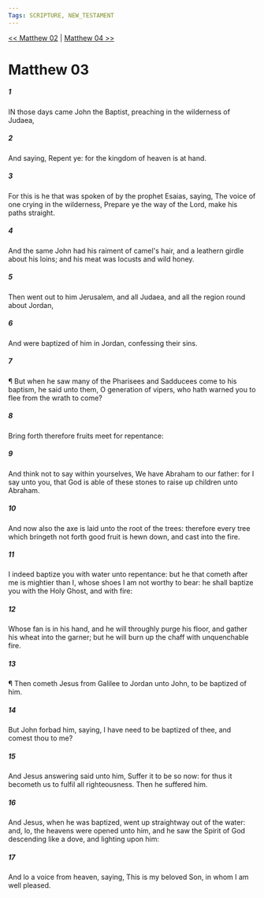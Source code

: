 ```yaml
---
Tags: SCRIPTURE, NEW_TESTAMENT
---
```


[<< Matthew 02](NEW_TESTAMENT/01_Matthew/Matthew_02.md) | [Matthew 04 >>](NEW_TESTAMENT/01_Matthew/Matthew_04.md)

# Matthew 03

##### 1
 IN those days came John the Baptist, preaching in the wilderness of Judaea,
##### 2
 And saying, Repent ye: for the kingdom of heaven is at hand.
##### 3
 For this is he that was spoken of by the prophet Esaias, saying, The voice of one crying in the wilderness, Prepare ye the way of the Lord, make his paths straight.
##### 4
 And the same John had his raiment of camel's hair, and a leathern girdle about his loins; and his meat was locusts and wild honey.
##### 5
 Then went out to him Jerusalem, and all Judaea, and all the region round about Jordan,
##### 6
 And were baptized of him in Jordan, confessing their sins.
##### 7
 ¶ But when he saw many of the Pharisees and Sadducees come to his baptism, he said unto them, O generation of vipers, who hath warned you to flee from the wrath to come?
##### 8
 Bring forth therefore fruits meet for repentance:
##### 9
 And think not to say within yourselves, We have Abraham to our father: for I say unto you, that God is able of these stones to raise up children unto Abraham.
##### 10
 And now also the axe is laid unto the root of the trees: therefore every tree which bringeth not forth good fruit is hewn down, and cast into the fire.
##### 11
 I indeed baptize you with water unto repentance: but he that cometh after me is mightier than I, whose shoes I am not worthy to bear: he shall baptize you with the Holy Ghost, and with fire:
##### 12
 Whose fan is in his hand, and he will throughly purge his floor, and gather his wheat into the garner; but he will burn up the chaff with unquenchable fire.
##### 13
 ¶ Then cometh Jesus from Galilee to Jordan unto John, to be baptized of him.
##### 14
 But John forbad him, saying, I have need to be baptized of thee, and comest thou to me?
##### 15
 And Jesus answering said unto him, Suffer it to be so now: for thus it becometh us to fulfil all righteousness. Then he suffered him.
##### 16
 And Jesus, when he was baptized, went up straightway out of the water: and, lo, the heavens were opened unto him, and he saw the Spirit of God descending like a dove, and lighting upon him:
##### 17
 And lo a voice from heaven, saying, This is my beloved Son, in whom I am well pleased.
